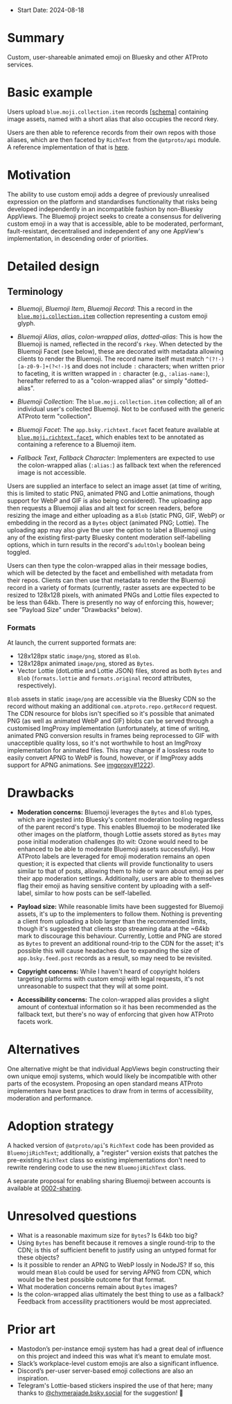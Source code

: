 - Start Date: 2024-08-18

# Summary

Custom, user-shareable animated emoji on Bluesky and other ATProto services.

# Basic example

Users upload `blue.moji.collection.item` records
[[schema]][schema_collection_item] containing image assets, named with a short
alias that also occupies the record rkey.

Users are then able to reference records from their own repos with those
aliases, which are then faceted by `RichText` from the `@atproto/api` module. A
reference implementation of that is [here][richtext_impl].

# Motivation

The ability to use custom emoji adds a degree of previously unrealised
expression on the platform and standardises functionality that risks being
developed independently in an incompatible fashion by non-Bluesky AppViews. The
Bluemoji project seeks to create a consensus for delivering custom emoji in a
way that is accessible, able to be moderated, performant, fault-resistant,
decentralised and independent of any one AppView's implementation, in descending
order of priorities.

# Detailed design

## Terminology

- _Bluemoji_, _Bluemoji Item_, _Bluemoji Record_: This a record in the
  [`blue.moji.collection.item`][schema_collection_item] collection representing
  a custom emoji glyph.

- _Bluemoji Alias_, _alias_, _colon-wrapped alias_, _dotted-alias_: This is how
  the Bluemoji is named, reflected in the record's `rkey`. When detected by the
  Bluemoji Facet (see below), these are decorated with metadata allowing clients
  to render the Bluemoji. The record name itself must match
  `^(?!-)[a-z0-9-]+(?<!-)$` and does not include `:` characters; when
  written prior to faceting, it is written wrapped in `:` character (e.g.,
  `:alias-name:`), hereafter referred to as a "colon-wrapped alias" or simply
  "dotted-alias".

- _Bluemoji Collection_: The `blue.moji.collection.item` collection; all of an
  individual user's collected Bluemoji. Not to be confused with the generic
  ATProto term "collection".

- _Bluemoji Facet_: The `app.bsky.richtext.facet` facet feature available at
  [`blue.moji.richtext.facet`][schema_richtext_facet], which enables text to be
  annotated as containing a reference to a Bluemoji item.

- _Fallback Text_, _Fallback Character_: Implementers are expected to use the
  colon-wrapped alias (`:alias:`) as fallback text when the referenced image is
  not accessible.

Users are supplied an interface to select an image asset (at time of writing,
this is limited to static PNG, animated PNG and Lottie animations, though
support for WebP and GIF is also being considered). The uploading app then
requests a Bluemoji alias and alt text for screen readers, before resizing the
image and either uploading as a `Blob` (static PNG, GIF, WebP) or embedding in
the record as a `Bytes` object (animated PNG; Lottie). The uploading app may
also give the user the option to label a Bluemoji using any of the existing
first-party Bluesky content moderation self-labelling options, which in turn
results in the record's `adultOnly` boolean being toggled.

Users can then type the colon-wrapped alias in their message bodies, which will
be detected by the facet and embellished with metadata from their repos. Clients
can then use that metadata to render the Bluemoji record in a variety of formats
(currently, raster assets are expected to be resized to 128x128 pixels, with
animated PNGs and Lottie files expected to be less than 64kb. There is presently
no way of enforcing this, however; see "Payload Size" under "Drawbacks" below).

### Formats

At launch, the current supported formats are:

- 128x128px static `image/png`, stored as `Blob`.
- 128x128px animated `image/png`, stored as `Bytes`.
- Vector Lottie (dotLottie and Lottie JSON) files, stored as both `Bytes` and
  `Blob` (`formats.lottie` and `formats.original` record attributes,
  respectively).

`Blob` assets in static `image/png` are accessible via the Bluesky CDN so the
record without making an additional `com.atproto.repo.getRecord` request. The
CDN resource for blobs isn't specified so it's possible that animated PNG (as
well as animated WebP and GIF) blobs can be served through a customised ImgProxy
implementation (unfortunately, at time of writing, animated PNG conversion
results in frames being reprocessed to GIF with unacceptible quality loss, so
it's not worthwhile to host an ImgProxy implementation for animated files. This
may change if a lossless route to easily convert APNG to WebP is found, however,
or if ImgProxy adds support for APNG animations. See
[imgproxy#1222][imgproxy_1222]).

# Drawbacks

- **Moderation concerns:** Bluemoji leverages the `Bytes` and `Blob` types,
  which are ingested into Bluesky's content moderation tooling regardless of the
  parent record's type. This enables Bluemoji to be moderated like other images
  on the platform, though Lottie assets stored as `Bytes` may pose initial
  moderation challenges (to wit: Ozone would need to be enhanced to be able to
  moderate Bluemoji assets successfully). How ATProto labels are leveraged for
  emoji moderation remains an open question; it is expected that clients will
  provide functionality to users similar to that of posts, allowing them to hide
  or warn about emoji as per their app moderation settings. Additionally, users
  are able to themselves flag their emoji as having sensitive content by
  uploading with a self-label, similar to how posts can be self-labelled.

- **Payload size:** While reasonable limits have been suggested for Bluemoji
  assets, it's up to the implementers to follow them. Nothing is preventing a
  client from uploading a blob larger than the recommended limits, though it's
  suggested that clients stop streaming data at the ~64kb mark to discourage
  this behaviour. Currently, Lottie and PNG are stored as `Bytes` to prevent an
  additional round-trip to the CDN for the asset; it's possible this will cause
  headaches due to expanding the size of `app.bsky.feed.post` records as a
  result, so may need to be revisited.

- **Copyright concerns:** While I haven't heard of copyright holders targeting
  platforms with custom emoji with legal requests, it's not unreasonable to
  suspect that they will at some point.

- **Accessibility concerns:** The colon-wrapped alias provides a slight amount
  of contextual information so it has been recommended as the fallback text, but
  there's no way of enforcing that given how ATProto facets work.

# Alternatives

One alternative might be that individual AppViews begin constructing their own
unique emoji systems, which would likely be incompatible with other parts of the
ecosystem. Proposing an open standard means ATProto implementers have best
practices to draw from in terms of accessibility, moderation and performance.

# Adoption strategy

A hacked version of `@atproto/api`'s `RichText` code has been provided as
`BluemojiRichText`; additionally, a "register" version exists that patches the
pre-existing `RichText` class so existing implementations don't need to rewrite
rendering code to use the new `BluemojiRichText` class.

A separate proposal for enabling sharing Bluemoji between accounts is available
at [0002-sharing](/rcs/0002-sharing.md).

# Unresolved questions

- What is a reasonable maximum size for `Bytes`? Is 64kb too big?
- Using `Bytes` has benefit because it removes a single round-trip to the CDN;
  is this of sufficient benefit to justify using an untyped format for these
  objects?
- Is it possible to render an APNG to WebP lossly in NodeJS? If so, this would
  mean `Blob` could be used for serving APNG from CDN, which would be the best
  possible outcome for that format.
- What moderation concerns remain about `Bytes` images?
- Is the colon-wrapped alias ultimately the best thing to use as a fallback?
  Feedback from accessility practitioners would be most appreciated.

# Prior art

- Mastodon’s per-instance emoji system has had a great deal of influence on this
  project and indeed this was what it’s meant to emulate most.
- Slack’s workplace-level custom emojis are also a significant influence.
- Discord’s per-user server-based emoji collections are also an inspiration.
- Telegram's Lottie-based stickers inspired the use of that here; many thanks to
  [@chymerajade.bsky.social][chymerajade] for the suggestion! 💚

[schema_collection_item]: ../schema/blue.moji/collection/item.json
[schema_richtext_facet]: ../schema/blue.moji/richtext/facet.json
[richtext_impl]: ../lib/src//facet/BluemojiRichText.ts
[imgproxy_1222]: https://github.com/imgproxy/imgproxy/issues/1222
[chymerajade]: https://bsky.app/profile/chymerajade.bsky.social
[moji.blue]: https://bsky.app/profile/moji.blue
